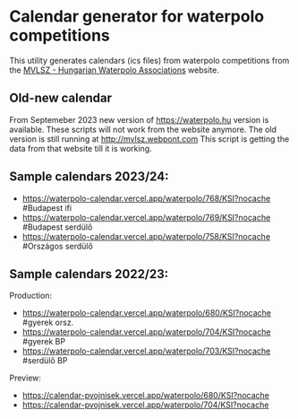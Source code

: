 # Calendar generator for waterpolo competitions

This utility generates calendars (ics files) from waterpolo competitions from the [MVLSZ - Hungarian Waterpolo Associations](https://waterpolo.hu) website.

## Old-new calendar

From Septemeber 2023 new version of https://waterpolo.hu version is available. These scripts will not work from the website anymore. The old version is still running at http://mvlsz.webpont.com This script is getting the data from that website till it is working.

## Sample calendars 2023/24:

 - https://waterpolo-calendar.vercel.app/waterpolo/768/KSI?nocache   #Budapest ifi
 - https://waterpolo-calendar.vercel.app/waterpolo/769/KSI?nocache   #Budapest serdülő
 - https://waterpolo-calendar.vercel.app/waterpolo/758/KSI?nocache   #Országos serdülő

## Sample calendars 2022/23:

Production:
 - https://waterpolo-calendar.vercel.app/waterpolo/680/KSI?nocache   #gyerek orsz.
 - https://waterpolo-calendar.vercel.app/waterpolo/704/KSI?nocache   #gyerek BP
 - https://waterpolo-calendar.vercel.app/waterpolo/703/KSI?nocache   #serdülő BP
 
Preview: 
 - https://calendar-pvojnisek.vercel.app/waterpolo/680/KSI?nocache
 - https://calendar-pvojnisek.vercel.app/waterpolo/704/KSI?nocache
